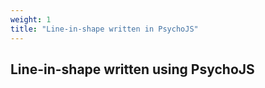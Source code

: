 ```yaml
---
weight: 1
title: "Line-in-shape written in PsychoJS"
---
```


## Line-in-shape written using PsychoJS